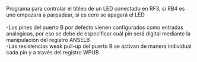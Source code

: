 Programa para controlar el titileo de un LED conectado en RF3, si RB4 es uno empezará a parpadear, si es cero se apagará el LED<br><br>
-Los pines del  puerto B por defecto vienen configurados como entradas analógicas, por eso se debe de especificar cuál pin será digital mediante la manipulación del registro ANSELB<br>
-Las resistencias weak pull-up del puerto B se activan de manera individual cada pin y a través del registro WPUB<br>

